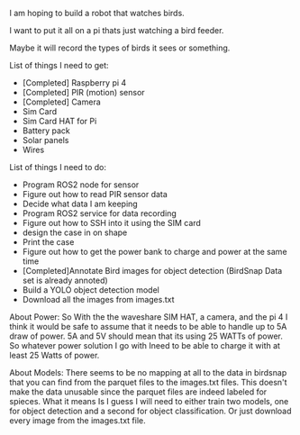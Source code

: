 I am hoping to build a robot that watches birds.

I want to put it all on a pi thats just watching a bird feeder.

Maybe it will record the types of birds it sees or something.


List of things I need to get:
- [Completed] Raspberry pi 4
- [Completed] PIR (motion) sensor
- [Completed] Camera
- Sim Card
- Sim Card HAT for Pi
- Battery pack
- Solar panels
- Wires

List of things I need to do:
- Program ROS2 node for sensor
- Figure out how to read PIR sensor data
- Decide what data I am keeping
- Program ROS2 service for data recording
- Figure out how to SSH into it using the SIM card
- design the case in on shape
- Print the case
- Figure out how to get the power bank to charge and power at the same time
- [Completed]Annotate Bird images for object detection (BirdSnap Data set is already annoted)
- Build a YOLO object detection model
- Download all the images from images.txt


About Power:
So With the the waveshare SIM HAT, a camera, and the pi 4 I think it would be safe to assume that it needs to be able to handle
up to 5A draw of power. 5A and 5V should mean that its using 25 WATTs of power. So whatever power solution I go with Ineed to be
able to charge it with at least 25 Watts of power.

About Models:
There seems to be no mapping at all to the data in birdsnap that you can find from the parquet files to the images.txt files.
This doesn't make the data unusable since the parquet files are indeed labeled for spieces. What it means Is I guess I will need to
either train two models, one for object detection and a second for object classification. Or just download every image from the 
images.txt file.